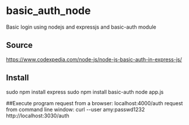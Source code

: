 # basic_auth_node
Basic login using nodejs and expressjs and basic-auth module

## Source
https://www.codexpedia.com/node-js/node-js-basic-auth-in-express-js/

## Install
sudo npm install express
sudo npm install basic-auth
node app.js

##Execute program
request from a browser: localhost:4000/auth
request from command line window: curl --user amy:passwd1232 http://localhost:3030/auth
